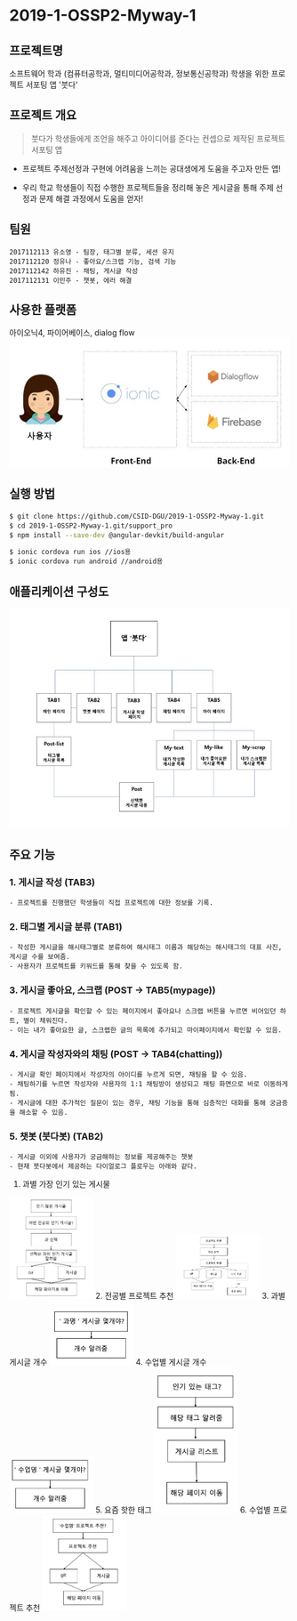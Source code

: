 ﻿2019-1-OSSP2-Myway-1
====================

프로젝트명
----------
소프트웨어 학과 (컴퓨터공학과, 멀티미디어공학과, 정보통신공학과) 학생을 위한 프로젝트 서포팅 앱 '붓다'

프로젝트 개요
------------
> 붓다가 학생들에게 조언을 해주고 아이디어를 준다는 컨셉으로 제작된 프로젝트 서포팅 앱

- 프로젝트 주제선정과 구현에 어려움을 느끼는 공대생에게 도움을 주고자 만든 앱!

- 우리 학교 학생들이 직접 수행한 프로젝트들을 정리해 놓은 게시글을 통해 주제 선정과 문제 해결 과정에서 도움을 얻자! 


팀원
---
```
2017112113 유소영 - 팀장, 태그별 분류, 세션 유지
2017112120 정유나 - 좋아요/스크랩 기능, 검색 기능
2017112142 하유진 - 채팅, 게시글 작성
2017112131 이민주 - 챗봇, 에러 해결
```
사용한 플랫폼
------------
아이오닉4, 파이어베이스, dialog flow
![platform](./image/platform.JPG)

실행 방법
---------
```bash
$ git clone https://github.com/CSID-DGU/2019-1-OSSP2-Myway-1.git
$ cd 2019-1-OSSP2-Myway-1.git/support_pro
$ npm install --save-dev @angular-devkit/build-angular
```

```bash
$ ionic cordova run ios //ios용
$ ionic cordova run android //android용
```

애플리케이션 구성도
------------------
![apptable](./image/apptable.JPG)

주요 기능
---------

### 1. 게시글 작성 (TAB3)
```
- 프로젝트를 진행했던 학생들이 직접 프로젝트에 대한 정보를 기록.
```
### 2. 태그별 게시글 분류 (TAB1)
```
- 작성한 게시글을 해시태그별로 분류하여 해시태그 이름과 해당하는 해시태그의 대표 사진, 게시글 수를 보여줌.
- 사용자가 프로젝트를 키워드를 통해 찾을 수 있도록 함.
```
### 3. 게시글 좋아요, 스크랩 (POST -> TAB5(mypage))
```
- 프로젝트 게시글을 확인할 수 있는 페이지에서 좋아요나 스크랩 버튼을 누르면 비어있던 하트, 별이 채워진다.
- 이는 내가 좋아요한 글, 스크랩한 글의 목록에 추가되고 마이페이지에서 확인할 수 있음.
```
### 4. 게시글 작성자와의 채팅 (POST -> TAB4(chatting))
```
- 게시글 확인 페이지에서 작성자의 아이디를 누르게 되면, 채팅을 할 수 있음. 
- 채팅하기를 누르면 작성자와 사용자의 1:1 채팅방이 생성되고 채팅 화면으로 바로 이동하게 됨.
- 게시글에 대한 추가적인 질문이 있는 경우, 채팅 기능을 통해 심층적인 대화를 통해 궁금증을 해소할 수 있음.
```
### 5. 챗봇 (붓다봇) (TAB2)
```
- 게시글 이외에 사용자가 궁금해하는 정보를 제공해주는 챗봇
- 현재 붓다봇에서 제공하는 다이얼로그 플로우는 아래와 같다.    
```
1. 과별 가장 인기 있는 게시물
<img src="./image/chat1.JPG" height="40%" width="30%">
2. 전공별 프로젝트 추천
<img src="./image/chat2.JPG" height="40%" width="30%">
3. 과별 게시글 개수
<img src="./image/chat3.JPG" height="40%" width="30%">
4. 수업별 게시글 개수
<img src="./image/chat4.JPG" height="40%" width="30%">
5. 요즘 핫한 태그
<img src="./image/chat5.JPG" height="40%" width="30%">
6. 수업별 프로젝트 추천
<img src="./image/chat6.JPG" height="40%" width="30%">

